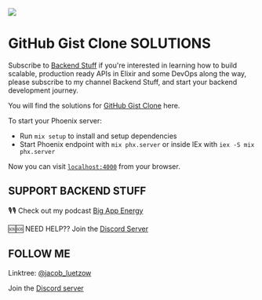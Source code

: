 <img align="center" src="https://assets.elixirmentor.com/bs_github_readme_banner.png"/>

# GitHub Gist Clone SOLUTIONS
Subscribe to [Backend Stuff](https://www.youtube.com/channel/UChbS_z6KHQiIu9et38O37eQ) if you're interested in learning how to build scalable, production ready APIs in Elixir and some DevOps along the way, please subscribe to my channel Backend Stuff, and start your backend development journey.

You will find the solutions for [GitHub Gist Clone](https://youtube.com/playlist?list=PL2Rv8vpZJz4x1Svv79WdT0Da42kWt_hQ0) here.

To start your Phoenix server:

  * Run `mix setup` to install and setup dependencies
  * Start Phoenix endpoint with `mix phx.server` or inside IEx with `iex -S mix phx.server`

Now you can visit [`localhost:4000`](http://localhost:4000) from your browser.

## SUPPORT BACKEND STUFF

🎙🎙 Check out my podcast [Big App Energy](https://www.hiredgunapps.com/podcast)

🆘🆘 NEED HELP?? Join the [Discord Server](https://discord.gg/HcnjPsWATg)

## FOLLOW ME
Linktree: [@jacob_luetzow](https://linktr.ee/jacob_luetzow)

Join the [Discord server](https://discord.gg/HcnjPsWATg)
